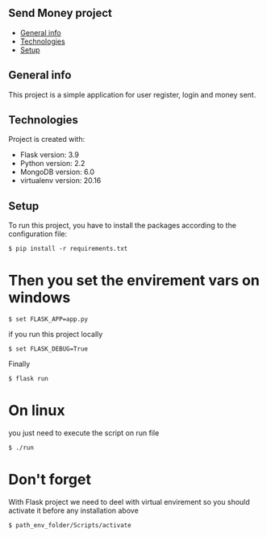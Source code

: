 ## Send Money project
* [General info](#general-info)
* [Technologies](#technologies)
* [Setup](#setup)

## General info
This project is a simple application for user register, login and money sent.
	
## Technologies
Project is created with:
* Flask version: 3.9
* Python version: 2.2
* MongoDB version: 6.0
* virtualenv version: 20.16
	
## Setup
To run this project, you have to install the packages according to the configuration file:

```
$ pip install -r requirements.txt
```

# Then you set the envirement vars on windows

```
$ set FLASK_APP=app.py
```

if you run this project locally

```
$ set FLASK_DEBUG=True
```
Finally

```
$ flask run
```
# On linux
you just need to execute the script on run file

```
$ ./run
```
# Don't forget
With Flask project we need to deel with virtual envirement so you should activate it before any installation above

```
$ path_env_folder/Scripts/activate
```
